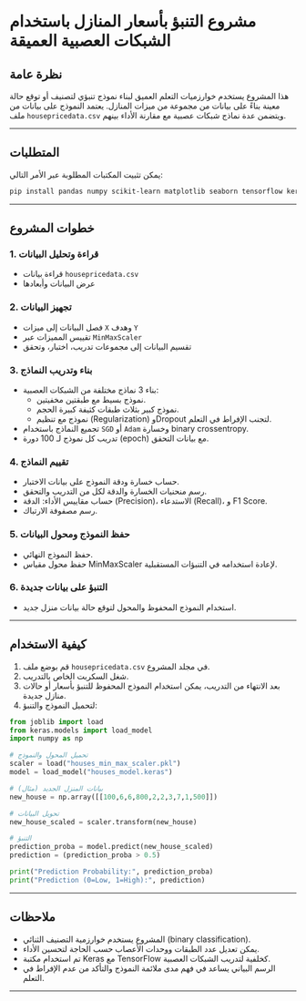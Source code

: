 
# مشروع التنبؤ بأسعار المنازل باستخدام الشبكات العصبية العميقة

## نظرة عامة
هذا المشروع يستخدم خوارزميات التعلم العميق لبناء نموذج تنبؤي لتصنيف أو توقع حالة معينة بناءً على بيانات من مجموعة من ميزات المنازل. يعتمد النموذج على بيانات من ملف `housepricedata.csv` ويتضمن عدة نماذج شبكات عصبية مع مقارنة الأداء بينهم.

---

## المتطلبات

يمكن تثبيت المكتبات المطلوبة عبر الأمر التالي:

```bash
pip install pandas numpy scikit-learn matplotlib seaborn tensorflow keras joblib
```

---

## خطوات المشروع

### 1. قراءة وتحليل البيانات
- قراءة بيانات `housepricedata.csv`
- عرض البيانات وأبعادها

### 2. تجهيز البيانات
- فصل البيانات إلى ميزات `X` وهدف `Y`
- تقييس المميزات عبر `MinMaxScaler`
- تقسيم البيانات إلى مجموعات تدريب، اختبار، وتحقق

### 3. بناء وتدريب النماذج
- بناء 3 نماذج مختلفة من الشبكات العصبية:
  - نموذج بسيط مع طبقتين مخفيتين.
  - نموذج كبير بثلاث طبقات كثيفة كبيرة الحجم.
  - نموذج مع تنظيم (Regularization) وDropout لتجنب الإفراط في التعلم.
- تجميع النماذج باستخدام `SGD` أو `Adam` وخسارة binary crossentropy.
- تدريب كل نموذج لـ 100 دورة (epoch) مع بيانات التحقق.

### 4. تقييم النماذج
- حساب خسارة ودقة النموذج على بيانات الاختبار.
- رسم منحنيات الخسارة والدقة لكل من التدريب والتحقق.
- حساب مقاييس الأداء: الدقة (Precision)، الاستدعاء (Recall)، و F1 Score.
- رسم مصفوفة الارتباك.

### 5. حفظ النموذج ومحول البيانات
- حفظ النموذج النهائي.
- حفظ محول مقياس MinMaxScaler لإعادة استخدامه في التنبؤات المستقبلية.

### 6. التنبؤ على بيانات جديدة
- استخدام النموذج المحفوظ والمحول لتوقع حالة بيانات منزل جديد.

---

## كيفية الاستخدام

1. قم بوضع ملف `housepricedata.csv` في مجلد المشروع.
2. شغل السكربت الخاص بالتدريب.
3. بعد الانتهاء من التدريب، يمكن استخدام النموذج المحفوظ للتنبؤ بأسعار أو حالات منازل جديدة.
4. لتحميل النموذج والتنبؤ:

```python
from joblib import load
from keras.models import load_model
import numpy as np

# تحميل المحول والنموذج
scaler = load("houses_min_max_scaler.pkl")
model = load_model("houses_model.keras")

# بيانات المنزل الجديد (مثال)
new_house = np.array([[100,6,6,800,2,2,3,7,1,500]])

# تحويل البيانات
new_house_scaled = scaler.transform(new_house)

# التنبؤ
prediction_proba = model.predict(new_house_scaled)
prediction = (prediction_proba > 0.5)

print("Prediction Probability:", prediction_proba)
print("Prediction (0=Low, 1=High):", prediction)
```

---

## ملاحظات
- المشروع يستخدم خوارزمية التصنيف الثنائي (binary classification).
- يمكن تعديل عدد الطبقات ووحدات الأعصاب حسب الحاجة لتحسين الأداء.
- تم استخدام مكتبة Keras مع TensorFlow كخلفية لتدريب الشبكات العصبية.
- الرسم البياني يساعد في فهم مدى ملائمة النموذج والتأكد من عدم الإفراط في التعلم.

---


